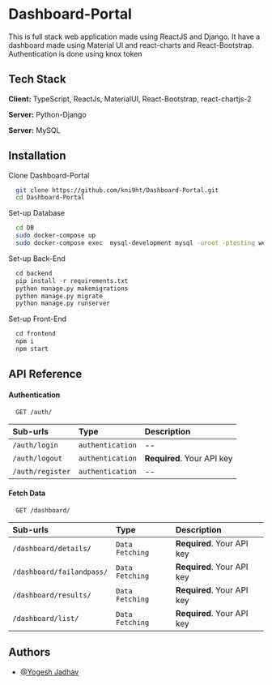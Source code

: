 
# Dashboard-Portal

This is full stack web application made using ReactJS and Django. 
It have a dashboard made using Material UI and react-charts and React-Bootstrap. 
Authentication is done using knox token



## Tech Stack

**Client:** TypeScript, ReactJs, MaterialUI, React-Bootstrap, react-chartjs-2

**Server:** Python-Django

**Server:** MySQL


## Installation

Clone Dashboard-Portal

```bash
  git clone https://github.com/kni9ht/Dashboard-Portal.git
  cd Dashboard-Portal
```

Set-up Database

```bash
  cd DB
  sudo docker-compose up
  sudo docker-compose exec  mysql-development mysql -uroot -ptesting wematter
```

Set-up Back-End

```python
  cd backend
  pip install -r requirements.txt
  python manage.py makemigrations
  python manage.py migrate
  python manage.py runserver
```

Set-up Front-End

```javascript
  cd frontend
  npm i
  npm start
```
## API Reference

#### Authentication

```http
  GET /auth/
```

| Sub-urls | Type     | Description                |
| :-------- | :------- | :------------------------- |
| `/auth/login` | `authentication` | -- |
| `/auth/logout` | `authentication` | **Required**. Your API key |
| `/auth/register` | `authentication` | -- |


#### Fetch Data

```http
  GET /dashboard/
```

| Sub-urls | Type     | Description                       |
| :-------- | :------- | :-------------------------------- |
| `/dashboard/details/`      | `Data Fetching` | **Required**. Your API key |
| `/dashboard/failandpass/`      | `Data Fetching` | **Required**. Your API key |
| `/dashboard/results/`      | `Data Fetching` | **Required**. Your API key |
| `/dashboard/list/`      | `Data Fetching` | **Required**. Your API key |


## Authors

- [@Yogesh Jadhav](https://github.com/kni9ht)


